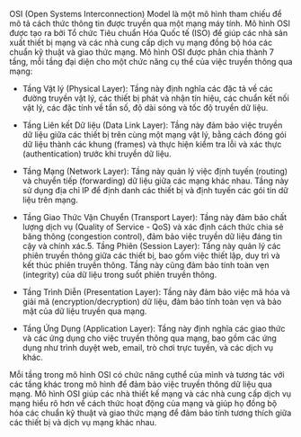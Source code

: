 OSI (Open Systems Interconnection) Model là một mô hình tham chiếu để mô tả cách thức thông tin được truyền qua một mạng máy tính. Mô hình OSI được tạo ra bởi Tổ chức Tiêu chuẩn Hóa Quốc tế (ISO) để giúp các nhà sản xuất thiết bị mạng và các nhà cung cấp dịch vụ mạng đồng bộ hóa các chuẩn kỹ thuật và giao thức mạng. Mô hình OSI được phân chia thành 7 tầng, mỗi tầng đại diện cho một chức năng cụ thể của việc truyền thông qua mạng:

* Tầng Vật lý (Physical Layer): Tầng này định nghĩa các đặc tả về các đường truyền vật lý, các thiết bị phát và nhận tín hiệu, các chuẩn kết nối vật lý, các đặc tính về tần số, độ dài sóng và tốc độ truyền dữ liệu.

* Tầng Liên kết Dữ liệu (Data Link Layer): Tầng này đảm bảo việc truyền dữ liệu giữa các thiết bị trên cùng một mạng vật lý, bằng cách đóng gói dữ liệu thành các khung (frames) và thực hiện kiểm tra lỗi và xác thực (authentication) trước khi truyền dữ liệu.

* Tầng Mạng (Network Layer): Tầng này quản lý việc định tuyến (routing) và chuyển tiếp (forwarding) dữ liệu giữa các mạng khác nhau. Tầng này sử dụng địa chỉ IP để định danh các thiết bị và định tuyến các gói tin dữ liệu trên mạng.

* Tầng Giao Thức Vận Chuyển (Transport Layer): Tầng này đảm bảo chất lượng dịch vụ (Quality of Service - QoS) và xác định cách thức chia sẻ băng thông (congestion control), đảm bảo việc truyền dữ liệu đáng tin cậy và chính xác.5. Tầng Phiên (Session Layer): Tầng này quản lý các phiên truyền thông giữa các thiết bị, bao gồm việc thiết lập, duy trì và kết thúc phiên truyền thông. Tầng này cũng đảm bảo tính toàn vẹn (integrity) của dữ liệu trong suốt phiên truyền thông.

* Tầng Trình Diễn (Presentation Layer): Tầng này đảm bảo việc mã hóa và giải mã (encryption/decryption) dữ liệu, đảm bảo tính toàn vẹn và bảo mật của dữ liệu truyền qua mạng.

* Tầng Ứng Dụng (Application Layer): Tầng này định nghĩa các giao thức và các ứng dụng cho việc truyền thông qua mạng, bao gồm các ứng dụng như trình duyệt web, email, trò chơi trực tuyến, và các dịch vụ khác.

Mỗi tầng trong mô hình OSI có chức năng cụthể của mình và tương tác với các tầng khác trong mô hình để đảm bảo việc truyền thông dữ liệu qua mạng. Mô hình OSI giúp các nhà thiết kế mạng và các nhà cung cấp dịch vụ mạng hiểu rõ hơn về cách thức hoạt động của mạng và giúp họ đồng bộ hóa các chuẩn kỹ thuật và giao thức mạng để đảm bảo tính tương thích giữa các thiết bị và dịch vụ mạng khác nhau.
